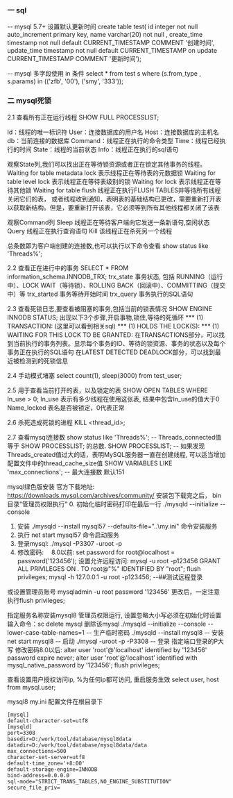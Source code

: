 ### 一 sql
-- mysql 5.7+ 设置默认更新时间
create table test(
id integer not null auto_increment primary key,
name varchar(20) not null ,
create_time timestamp not null default CURRENT_TIMESTAMP COMMENT '创建时间',
update_time timestamp not null default CURRENT_TIMESTAMP on update CURRENT_TIMESTAMP COMMENT '更新时间');

-- mysql 多字段使用 in 条件
select * from test s where (s.from_type , s.params) in (('zfb', '00'), ('smy', '333'));

### 二 mysql死锁
2.1 查看所有正在运行线程
SHOW FULL PROCESSLIST;

Id：线程的唯一标识符
User：连接数据库的用户名
Host：连接数据库的主机名
db：当前连接的数据库
Command：线程正在执行的命令类型
Time：线程已经执行的时间
State：线程的当前状态
Info：线程正在执行的sql语句

观察State列,我们可以找出正在等待锁资源或者正在锁定其他事务的线程。
Waiting for table metadata lock 表示线程正在等待表的元数据锁
Waiting for table level lock 表示线程正在等待表级别的锁
Waiting for lock 表示线程正在等待其他锁
Waiting for table flush 线程正在执行FLUSH TABLES并等待所有线程关闭它们的表，
或者线程收到通知，表明表的基础结构已更改，需要重新打开表以获取新结构。但是，要重新打开该表，它必须等到所有其他线程都关闭了该表

观察Command列
Sleep 线程正在等待客户端向它发送一条新语句,空闲状态
Query 线程正在执行查询语句
Kill 该线程正在杀死另一个线程

总条数即为客户端创建的连接数,也可以执行以下命令查看
show status like 'Threads%';

2.2 查看正在进行中的事务
SELECT * FROM information_schema.INNODB_TRX;
trx_state   事务状态, 包括 RUNNING（运行中）、LOCK WAIT（等待锁）、ROLLING BACK（回滚中）、COMMITTING（提交中）等
trx_started 事务等待开始时间
trx_query   事务执行的SQL语句

2.3 查看死锁日志,要查看被阻塞的事务,包括当前的锁表情况
SHOW ENGINE INNODB STATUS;
出现以下3个步骤,开启事物,锁住,等待的死循环
*** (1) TRANSACTION: (这里可以看到相关sql)
*** (1) HOLDS THE LOCK(S):
*** (1) WAITING FOR THIS LOCK TO BE GRANTED:
在TRANSACTIONS部分，可以找到当前执行的事务列表。显示每个事务的ID、等待的锁资源、事务的状态以及每个事务正在执行的SQL语句
在LATEST DETECTED DEADLOCK部分，可以找到最近被检测到的死锁信息

2.4 手动模式堵塞
select count(1), sleep(3000) from test_user;

2.5 用于查看当前打开的表，以及锁定的表
SHOW OPEN TABLES WHERE In_use > 0;
In_use 表示有多少线程在使用这张表, 结果中包含In_use的值大于0
Name_locked 表名是否被锁定，0代表正常

2.6 杀死造成死锁的进程
KILL <thread_id>;

2.7 查看mysql连接数
show status like 'Threads%'; -- Threads_connected值等于 SHOW PROCESSLIST; 的总数. 
SHOW PROCESSLIST;
-- 如果发现Threads_created值过大的话，表明MySQL服务器一直在创建线程, 可以适当增加配置文件中的thread_cache_size值
SHOW VARIABLES LIKE 'max_connections'; -- 最大连接数 默认151

mysql绿色版安装
官方下载地址: https://downloads.mysql.com/archives/community/
安装包下载完之后，
bin目录"管理员权限执行"
0. 初始化临时密码打印在最后一行 ./mysqld --initialize --console
1. 安装 ./mysqld --install mysql57 --defaults-file="..\my.ini" 命令安装服务
2. 执行 net start mysql57 命令启动服务
3. 登录mysql: ./mysql -P3307 -uroot -p
4. 修改密码:　
8.0以前: set password for root@localhost = password('123456');
设置允许远程访问:
mysql -u root -p123456
GRANT ALL PRIVILEGES ON *.* TO root@"%" IDENTIFIED BY "root";
flush privileges;
mysql -h 127.0.0.1 -u root -p123456;   --##测试远程登录

或设置管理员账号 mysqladmin -u root password '123456'
更改后，一定注意执行flush privileges;


指定服务名称安装mysql8 管理员权限运行, 设置忽略大小写必须在初始化时设置
输入命令：sc delete mysql 删除该mysql
./mysqld --initialize --console --lower-case-table-names=1   -- 生产临时密码
./mysqld --install mysql8  -- 安装
net start mysql8  -- 启动
./mysql -uroot -p -P3308 -- 登录 指定端口登录的P大写
修改密码8.0以后:
alter user 'root'@'localhost' identified by '123456' password expire never;
alter user 'root'@'localhost' identified with mysql_native_password by '123456';
flush privileges;

查看设置用户授权访问ip, %为任何ip都可访问, 重启服务生效
select user, host from mysql.user;


mysql8 my.ini 配置文件在根目录下 
```aidl
[mysql]
default-character-set=utf8
[mysqld]
port=3308
basedir=D:/work/tool/database/mysql8data
datadir=D:/work/tool/database/mysql8data/data
max_connections=500
character-set-server=utf8
default-time_zone='+8:00'
default-storage-engine=INNODB
bind-address=0.0.0.0
sql-mode="STRICT_TRANS_TABLES,NO_ENGINE_SUBSTITUTION"
secure_file_priv=
```

